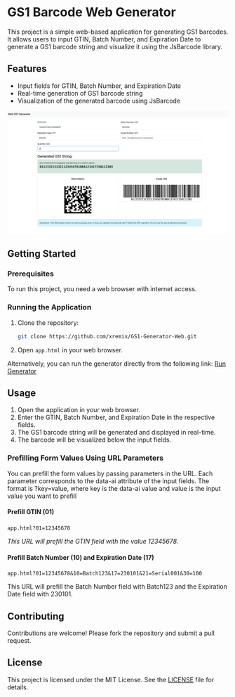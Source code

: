 # GS1 Barcode Web Generator

This project is a simple web-based application for generating GS1 barcodes. It allows users to input GTIN, Batch Number, and Expiration Date to generate a GS1 barcode string and visualize it using the JsBarcode library.

## Features

- Input fields for GTIN, Batch Number, and Expiration Date
- Real-time generation of GS1 barcode string
- Visualization of the generated barcode using JsBarcode

![Screenshot](./Screenshot.png)

## Getting Started

### Prerequisites

To run this project, you need a web browser with internet access.

### Running the Application

1. Clone the repository:
    ```sh
    git clone https://github.com/xremix/GS1-Generator-Web.git
    ```
2. Open `app.html` in your web browser.

Alternatively, you can run the generator directly from the following link:
[Run Generator](https://raw.githack.com/xremix/GS1-Barcode-Generator-Web/main/app.html)

## Usage

1. Open the application in your web browser.
2. Enter the GTIN, Batch Number, and Expiration Date in the respective fields.
3. The GS1 barcode string will be generated and displayed in real-time.
4. The barcode will be visualized below the input fields.

### Prefilling Form Values Using URL Parameters

You can prefill the form values by passing parameters in the URL. Each parameter corresponds to the data-ai attribute of the input fields. The format is ?key=value, where key is the data-ai value and value is the input value you want to prefill

#### Prefill GTIN (01)

`app.html?01=12345678`

*This URL will prefill the GTIN field with the value 12345678.*

#### Prefill Batch Number (10) and Expiration Date (17)

`app.html?01=12345678&10=Batch123&17=230101&21=Serial001&30=100`

This URL will prefill the Batch Number field with Batch123 and the Expiration Date field with 230101.



## Contributing

Contributions are welcome! Please fork the repository and submit a pull request.

## License

This project is licensed under the MIT License. See the [LICENSE](LICENSE) file for details.